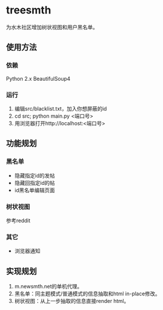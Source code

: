 # treesmth
为水木社区增加树状视图和用户黑名单。

## 使用方法

### 依赖
Python 2.x
BeautifulSoup4

### 运行
1. 编辑src/blacklist.txt，加入你想屏蔽的id
2. cd src; python main.py <端口号>
3. 用浏览器打开http://localhost:<端口号>

## 功能规划
### 黑名单
* 隐藏指定id的发帖
* 隐藏回指定id的帖
* id黑名单编辑页面

### 树状视图
参考reddit

### 其它
* 浏览器通知

## 实现规划
1. m.newsmth.net的单机代理。
2. 黑名单：同主题模式/普通模式的信息抽取和html in-place修改。
3. 树状视图：从上一步抽取的信息直接render html。